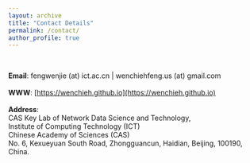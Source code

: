 ```yaml
---
layout: archive
title: "Contact Details"
permalink: /contact/
author_profile: true
---
```


<br>

**Email**: fengwenjie (at) ict.ac.cn  |  wenchiehfeng.us (at) gmail.com <br><br>
**WWW**: [https://wenchieh.github.io](https://wenchieh.github.io)
<br> <br>
**Address**: <br>
CAS Key Lab of Network Data Science and Technology, <br>
Institute of Computing Technology (ICT) <br>
Chinese Academy of Sciences (CAS) <br>
No. 6, Kexueyuan South Road, Zhongguancun, Haidian, Beijing, 100190, China. <br>
